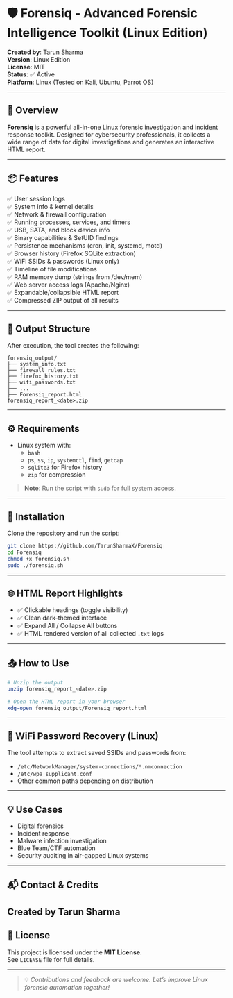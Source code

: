 # 🛡️ Forensiq - Advanced Forensic Intelligence Toolkit (Linux Edition)

**Created by**: Tarun Sharma  
**Version**: Linux Edition  
**License**: MIT  
**Status**: ✅ Active  
**Platform**: Linux (Tested on Kali, Ubuntu, Parrot OS)

---

## 🚀 Overview

**Forensiq** is a powerful all-in-one Linux forensic investigation and incident response toolkit. Designed for cybersecurity professionals, it collects a wide range of data for digital investigations and generates an interactive HTML report.

---

## 📦 Features

✅ User session logs  
✅ System info & kernel details  
✅ Network & firewall configuration  
✅ Running processes, services, and timers  
✅ USB, SATA, and block device info  
✅ Binary capabilities & SetUID findings  
✅ Persistence mechanisms (cron, init, systemd, motd)  
✅ Browser history (Firefox SQLite extraction)  
✅ WiFi SSIDs & passwords (Linux only)  
✅ Timeline of file modifications  
✅ RAM memory dump (strings from /dev/mem)  
✅ Web server access logs (Apache/Nginx)  
✅ Expandable/collapsible HTML report  
✅ Compressed ZIP output of all results

---

## 📂 Output Structure

After execution, the tool creates the following:

```
forensiq_output/
├── system_info.txt
├── firewall_rules.txt
├── firefox_history.txt
├── wifi_passwords.txt
├── ...
├── Forensiq_report.html
forensiq_report_<date>.zip
```

---

## ⚙️ Requirements

- Linux system with:
  - `bash`
  - `ps`, `ss`, `ip`, `systemctl`, `find`, `getcap`
  - `sqlite3` for Firefox history
  - `zip` for compression

> **Note**: Run the script with `sudo` for full system access.

---

## 🧪 Installation

Clone the repository and run the script:

```bash
git clone https://github.com/TarunSharmaX/Forensiq
cd Forensiq
chmod +x forensiq.sh
sudo ./forensiq.sh
```

---

## 🌐 HTML Report Highlights

- ✅ Clickable headings (toggle visibility)
- ✅ Clean dark-themed interface
- ✅ Expand All / Collapse All buttons
- ✅ HTML rendered version of all collected `.txt` logs

---

## 📤 How to Use

```bash
# Unzip the output
unzip forensiq_report_<date>.zip

# Open the HTML report in your browser
xdg-open forensiq_output/Forensiq_report.html
```

---

## 🔐 WiFi Password Recovery (Linux)

The tool attempts to extract saved SSIDs and passwords from:

- `/etc/NetworkManager/system-connections/*.nmconnection`
- `/etc/wpa_supplicant.conf`
- Other common paths depending on distribution

---

## 💡 Use Cases

- Digital forensics
- Incident response
- Malware infection investigation
- Blue Team/CTF automation
- Security auditing in air-gapped Linux systems

---

## 📬 Contact & Credits

## **Created by Tarun Sharma**

## 📜 License

This project is licensed under the **MIT License**.  
See `LICENSE` file for full details.

---

> 💡 _Contributions and feedback are welcome. Let’s improve Linux forensic automation together!_
